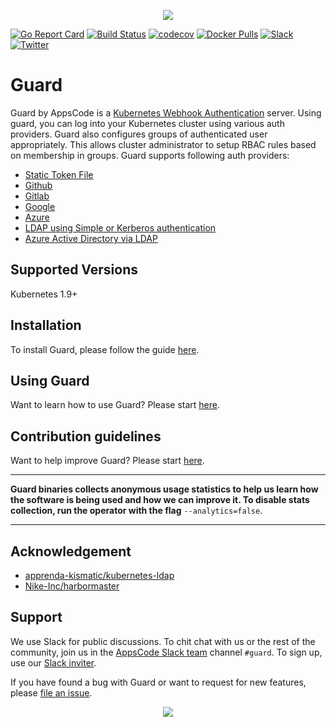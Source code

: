 <p align="center"><img src="/logo/LOGO_GUARD_Readme.jpg"></p>

[![Go Report Card](https://goreportcard.com/badge/github.com/appscode/guard)](https://goreportcard.com/report/github.com/appscode/guard)
[![Build Status](https://github.com/appscode/guard/workflows/CI/badge.svg)](https://github.com/appscode/guard/actions?workflow=CI)
[![codecov](https://codecov.io/gh/appscode/guard/branch/master/graph/badge.svg)](https://codecov.io/gh/appscode/guard)
[![Docker Pulls](https://img.shields.io/docker/pulls/appscode/guard.svg)](https://hub.docker.com/r/appscode/guard/)
[![Slack](https://slack.appscode.com/badge.svg)](https://slack.appscode.com)
[![Twitter](https://img.shields.io/twitter/follow/appscodehq.svg?style=social&logo=twitter&label=Follow)](https://twitter.com/intent/follow?screen_name=AppsCodeHQ)

# Guard
Guard by AppsCode is a [Kubernetes Webhook Authentication](https://kubernetes.io/docs/admin/authentication/#webhook-token-authentication) server. Using guard, you can log into your Kubernetes cluster using various auth providers. Guard also configures groups of authenticated user appropriately. This allows cluster administrator to setup RBAC rules based on membership in groups. Guard supports following auth providers:

- [Static Token File](https://appscode.com/products/guard/0.4.0/guides/authenticator/static_token_file/)
- [Github](https://appscode.com/products/guard/0.4.0/guides/authenticator/github/)
- [Gitlab](https://appscode.com/products/guard/0.4.0/guides/authenticator/gitlab/)
- [Google](https://appscode.com/products/guard/0.4.0/guides/authenticator/google/)
- [Azure](https://appscode.com/products/guard/0.4.0/guides/authenticator/azure/)
- [LDAP using Simple or Kerberos authentication](https://appscode.com/products/guard/0.4.0/guides/authenticator/ldap/)
- [Azure Active Directory via LDAP](https://appscode.com/products/guard/0.4.0/guides/authenticator/ldap_azure/)

## Supported Versions
Kubernetes 1.9+

## Installation
To install Guard, please follow the guide [here](https://appscode.com/products/guard/0.4.0/setup/install/).

## Using Guard
Want to learn how to use Guard? Please start [here](https://appscode.com/products/guard/0.4.0/).

## Contribution guidelines
Want to help improve Guard? Please start [here](https://appscode.com/products/guard/0.4.0/welcome/contributing/).

---

**Guard binaries collects anonymous usage statistics to help us learn how the software is being used and how we can improve it. To disable stats collection, run the operator with the flag** `--analytics=false`.

---

## Acknowledgement

- [apprenda-kismatic/kubernetes-ldap](https://github.com/apprenda-kismatic/kubernetes-ldap)
- [Nike-Inc/harbormaster](https://github.com/Nike-Inc/harbormaster)

## Support
We use Slack for public discussions. To chit chat with us or the rest of the community, join us in the [AppsCode Slack team](https://appscode.slack.com/messages/C8M8HANQ0/details/) channel `#guard`. To sign up, use our [Slack inviter](https://slack.appscode.com/).

If you have found a bug with Guard or want to request for new features, please [file an issue](https://github.com/appscode/guard/issues/new).

<p align="center"><img src="/logo/Separador.jpg"></p>
